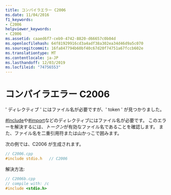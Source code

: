 ```yaml
---
title: コンパイラエラー C2006
ms.date: 11/04/2016
f1_keywords:
- C2006
helpviewer_keywords:
- C2006
ms.assetid: caaed6f7-ceb9-4742-8820-d66657c0b04d
ms.openlocfilehash: 64f81929916cd3a4adf38a302ea34d46d9a5c070
ms.sourcegitcommit: 16fa847794b60bf40c67d20f74751a67fccb602e
ms.translationtype: MT
ms.contentlocale: ja-JP
ms.lasthandoff: 12/03/2019
ms.locfileid: "74756553"
---
```

# <a name="compiler-error-c2006"></a>コンパイラエラー C2006

' ディレクティブ ' にはファイル名が必要ですが、' token ' が見つかりました。

[#Include](../../preprocessor/hash-include-directive-c-cpp.md)や[#import](../../preprocessor/hash-import-directive-cpp.md)などのディレクティブにはファイル名が必要です。 このエラーを解決するには、*トークン*が有効なファイル名であることを確認します。 また、ファイル名を二重引用符または山かっこで囲みます。

次の例では、C2006 が生成されます。

```cpp
// C2006.cpp
#include stdio.h   // C2006
```

解決方法:

```cpp
// C2006b.cpp
// compile with: /c
#include <stdio.h>
```
